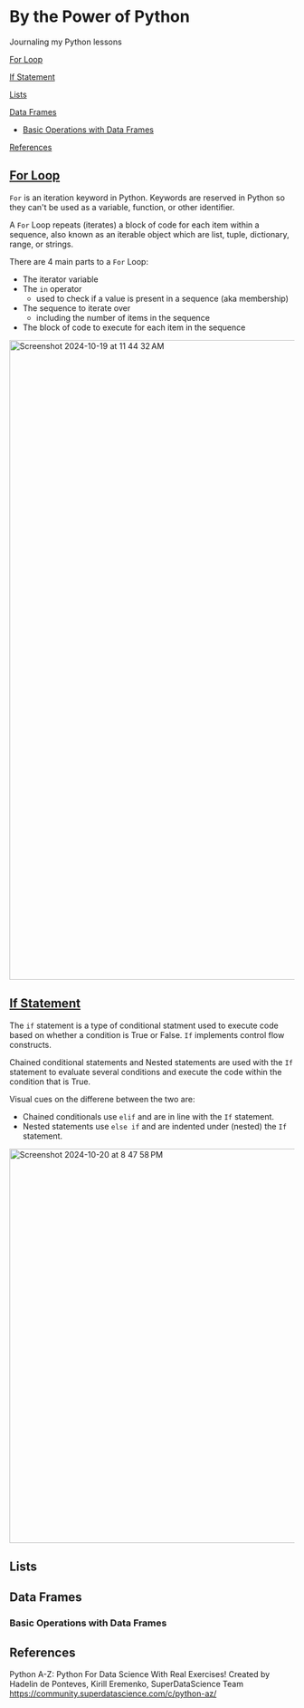 # By the Power of Python

Journaling my Python lessons


[For Loop](#for-loop)

[If Statement](#If-statement)

[Lists](#Lists) 

[Data Frames](#Data-Frames)
  - [Basic Operations with Data Frames](#Basic-Operations-with-Data-Frames)

[References](#References)



## [For Loop](https://wiki.python.org/moin/ForLoop)

`For` is an iteration keyword in Python. Keywords are reserved in Python so they can't be used as a variable, function, or other identifier. 

A `For` Loop repeats (iterates) a block of code for each item within a sequence, also known as an iterable object which are list, tuple, dictionary, range, or strings. 

There are 4 main parts to a `For` Loop:
- The iterator variable
- The `in` operator
  - used to check if a value is present in a sequence (aka membership)
- The sequence to iterate over
  - including the number of items in the sequence
- The block of code to execute for each item in the sequence


<img width="1129" alt="Screenshot 2024-10-19 at 11 44 32 AM" src="https://github.com/user-attachments/assets/4527e790-95ec-4e92-9673-166152a37e5b">

## [If Statement](https://www.linode.com/docs/guides/if-statements-and-conditionals-in-python/)

The `if` statement is a type of conditional statment used to execute code based on whether a condition is True or False. `If` implements control flow constructs.  

Chained conditional statements and Nested statements are used with the `If` statement to evaluate several conditions and execute the code within the condition that is True. 

Visual cues on the differene between the two are: 
- Chained conditionals use `elif` and are in line with the `If` statement.
- Nested statements use `else if` and are indented under (nested) the `If` statement.

  
<img width="696" alt="Screenshot 2024-10-20 at 8 47 58 PM" src="https://github.com/user-attachments/assets/eac19ab2-7098-4161-af74-51d4b80e1712">


## Lists


## Data Frames

### Basic Operations with Data Frames

## References
Python A-Z: Python For Data Science With Real Exercises! Created by Hadelin de Ponteves, Kirill Eremenko, SuperDataScience Team https://community.superdatascience.com/c/python-az/ 
